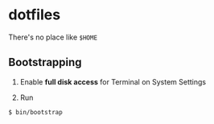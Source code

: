 # dotfiles

There's no place like `$HOME`

## Bootstrapping

1. Enable **full disk access** for Terminal on System Settings

2. Run

```sh
$ bin/bootstrap
```

